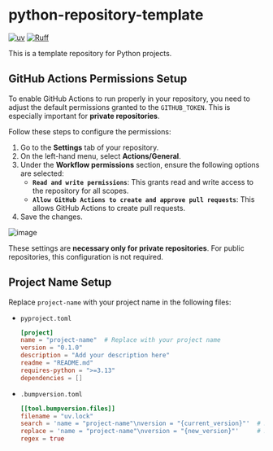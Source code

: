 # python-repository-template

[![uv](https://img.shields.io/endpoint?url=https://raw.githubusercontent.com/astral-sh/uv/main/assets/badge/v0.json)](https://github.com/astral-sh/uv)
[![Ruff](https://img.shields.io/endpoint?url=https://raw.githubusercontent.com/astral-sh/ruff/main/assets/badge/v2.json)](https://github.com/astral-sh/ruff)

This is a template repository for Python projects.

## GitHub Actions Permissions Setup

To enable GitHub Actions to run properly in your repository, you need to adjust the default permissions granted to the `GITHUB_TOKEN`. This is especially important for **private repositories**.

Follow these steps to configure the permissions:

1. Go to the **Settings** tab of your repository.
2. On the left-hand menu, select **Actions/General**.
3. Under the **Workflow permissions** section, ensure the following options are selected:
   - **`Read and write permissions`**: This grants read and write access to the repository for all scopes.
   - **`Allow GitHub Actions to create and approve pull requests`**: This allows GitHub Actions to create pull requests.
4. Save the changes.

![image](https://github.com/user-attachments/assets/da55e896-e087-486e-aadc-7fc1283dc652)

These settings are **necessary only for private repositories**. For public repositories, this configuration is not required.

## Project Name Setup

Replace `project-name` with your project name in the following files:

- `pyproject.toml`

  ```toml
  [project]
  name = "project-name"  # Replace with your project name
  version = "0.1.0"
  description = "Add your description here"
  readme = "README.md"
  requires-python = ">=3.13"
  dependencies = []
  ```

- `.bumpversion.toml`

  ```toml
  [[tool.bumpversion.files]]
  filename = "uv.lock"
  search = 'name = "project-name"\nversion = "{current_version}"'  # Replace with your project name
  replace = 'name = "project-name"\nversion = "{new_version}"'     # Replace with your project name
  regex = true
  ```
